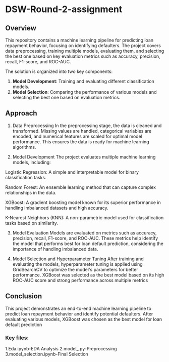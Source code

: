 # DSW-Round-2-assignment
## **Overview**
This repository contains a machine learning pipeline for predicting loan repayment behavior, focusing on identifying defaulters. The project covers data preprocessing, training multiple models, evaluating them, and selecting the best one based on key evaluation metrics such as accuracy, precision, recall, F1-score, and ROC-AUC.

The solution is organized into two key components:
1. **Model Development**: Training and evaluating different classification models.
2. **Model Selection**: Comparing the performance of various models and selecting the best one based on evaluation metrics.

## **Approach**
1. Data Preprocessing
In the preprocessing stage, the data is cleaned and transformed. Missing values are handled, categorical variables are encoded, and numerical features are scaled for optimal model performance. This ensures the data is ready for machine learning algorithms.

2. Model Development
The project evaluates multiple machine learning models, including:

Logistic Regression: A simple and interpretable model for binary classification tasks.

Random Forest: An ensemble learning method that can capture complex relationships in the data.

XGBoost: A gradient boosting model known for its superior performance in handling imbalanced datasets and high accuracy.

K-Nearest Neighbors (KNN): A non-parametric model used for classification tasks based on similarity.


3. Model Evaluation
Models are evaluated on metrics such as accuracy, precision, recall, F1-score, and ROC-AUC. These metrics help identify the model that performs best for loan default prediction, considering the importance of handling imbalanced data.

4. Model Selection and Hyperparameter Tuning
After training and evaluating the models, hyperparameter tuning is applied using GridSearchCV to optimize the model's parameters for better performance. XGBoost was selected as the best model based on its high ROC-AUC score and strong performance across multiple metrics


## **Conclusion**
This project demonstrates an end-to-end machine learning pipeline to predict loan repayment behavior and identify potential defaulters. After evaluating various models, XGBoost was chosen as the best model for loan default prediction

### **Key files:**
1.Eda.ipynb-EDA Analysis
2.model_.py-Preprocessing
3.model_selection.ipynb-Final Selection

